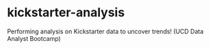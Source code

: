 # kickstarter-analysis
Performing analysis on Kickstarter data to uncover trends! (UCD Data Analyst Bootcamp)

